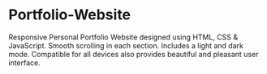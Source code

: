 # Portfolio-Website
Responsive Personal Portfolio Website designed using HTML, CSS &amp; JavaScript. Smooth scrolling in each section. Includes a light and dark mode. Compatible for all devices also provides beautiful and pleasant user interface.
